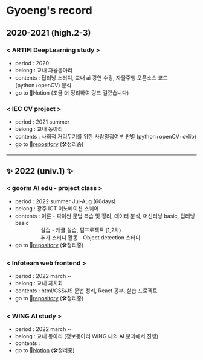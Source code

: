 # Gyoeng's record

## 2020-2021 (high.2-3) 

### < ARTIFI DeepLearning study >
 * period : 2020 
 * belong : 교내 자율동아리
 * contents : 딥러닝 스터디, 교내 ai 강연 수강, 자율주행 오픈소스 코드(python+openCV) 분석
 * go to 📃Notion (조금 더 정리하여 링크 걸겠습니다)

### < IEC CV project >
 * period : 2021 summer
 * belong : 교내 동아리
 * contents : 사회적 거리두기를 위한 사람밀집여부 판별 (python+openCV+cvlib)
 * go to 📁[repository](https://github.com/gyoenge/IEC_ODproject_2021) (🛠정리중)

<hr>

## ✨ 2022 (univ.1) ✨

### < goorm AI edu - project class >
 * period : 2022 summer Jul-Aug (60days) 
 * belong : 광주 ICT 이노베이션 스퀘어
 * contents : 이론 - 파이썬 문법 복습 및 정리, 데이터 분석, 머신러닝 basic, 딥러닝 basic
<br/>&nbsp;&nbsp;&nbsp;&nbsp;&nbsp;&nbsp;&nbsp;&nbsp;&nbsp;&nbsp;&nbsp;&nbsp;&nbsp;&nbsp;&nbsp;&nbsp;&nbsp;실습 - 캐글 실습, 팀프로젝트 (1,2차)
<br/>&nbsp;&nbsp;&nbsp;&nbsp;&nbsp;&nbsp;&nbsp;&nbsp;&nbsp;&nbsp;&nbsp;&nbsp;&nbsp;&nbsp;&nbsp;&nbsp;&nbsp;추가 스터디 활동 - Object detection 스터디 
 * go to 📁[repository](https://github.com/gyoenge/goorm_AIclass_2022summer) (🛠정리중)

### < Infoteam web frontend > 
 * period : 2022 march ~
 * belong : 교내 자치회
 * contents : html/CSS/JS 문법 정리, React 공부, 실습 프로젝트 
 * go to 📁[repository](https://github.com/gyoenge/GIST_Infoteam_2022) (🛠정리중)

### < WING AI study > 
 * period : 2022 march ~ 
 * belong : 교내 동아리 (정보동아리 WING 내의 AI 분과에서 진행)
 * contents : 
 * go to 📃[Notion](https://wistful-order-0cd.notion.site/WING-AI-22fc2ba882c54dc7b059be174924eec1) (🛠정리중)
<br/>

<!--
**gyoenge/gyoenge** is a ✨ _special_ ✨ repository because its `README.md` (this file) appears on your GitHub profile.

Here are some ideas to get you started:

- 🔭 I’m currently working on ...
- 🌱 I’m currently learning ...
- 👯 I’m looking to collaborate on ...
- 🤔 I’m looking for help with ...
- 💬 Ask me about ...
- 📫 How to reach me: ...
- 😄 Pronouns: ...
- ⚡ Fun fact: ...

<a href="https://github.com/gyoenge/IEC_ODproject_2021"> <img src="http://img.shields.io/badge/-github repository-181717?style=flat&logo=GitHub&link=https://github.com/gyoenge/IEC_ODproject_2021" style="height : auto; margin-left : 10px; margin-right : 10px;"/></a>
-->
